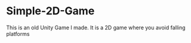 # Simple-2D-Game
 This is an old Unity Game I made. It is a 2D game where you avoid falling platforms
